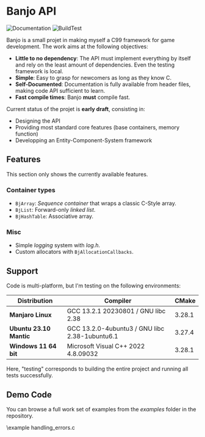 # Banjo API

![Documentation](https://github.com/OragonEfreet/banjo/actions/workflows/documentation.yml/badge.svg)
![BuildTest](https://github.com/OragonEfreet/banjo/actions/workflows/cmake-multi-platform.yml/badge.svg)

Banjo is a small projet in making myself a C99 framework for game development.
The work aims at the following objectives:

- **Little to no dependency**: The API must implement everything by itself and rely on the least amount of dependencies. Even the testing framework is local.
- **Simple**:                  Easy to grasp for newcomers as long as they know C.
- **Self-Documented**:         Documentation is fully available from header files, making code API sufficient to learn.
- **Fast compile times**:      Banjo **must** compile fast.

Current status of the projet is **early draft**, consisting in:
- Designing the API
- Providing most standard core features (base containers, memory function)
- Developping an Entity-Component-System framework

## Features

This section only shows the currently available features.

### Container types

- `BjArray`: *Sequence container* that wraps a classic C-Style array.
- `BjList`: Forward-only *linked list*.
- `BjHashTable`: Associative array.

### Misc

* Simple *logging* system with _log.h_.
* Custom allocators with `BjAllocationCallbacks`.

## Support

Code is multi-platform, but I'm testing on the following environments:

| **Distribution**        | **Compiler**                                   | **CMake** |
|-------------------------|------------------------------------------------|-----------|
| **Manjaro Linux**       | GCC 13.2.1 20230801 / GNU libc 2.38            | 3.28.1    |
| **Ubuntu 23.10 Mantic** | GCC 13.2.0-4ubuntu3 / GNU libc 2.38-1ubuntu6.1 | 3.27.4    |
| **Windows 11 64 bit**   | Microsoft Visual C++ 2022 4.8.09032            | 3.28.1    |

Here, "testing" corresponds to building the entire project and running all tests successfully.

## Demo Code

You can browse a full work set of examples from the _examples_ folder in the repository.

\example handling_errors.c







